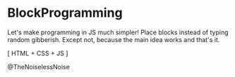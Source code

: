 # BlockProgramming
Let's make programming in JS much simpler!
Place blocks instead of typing random gibberish.
Except not, because the main idea works and that's it.

[ HTML + CSS + JS ]

@TheNoiselessNoise
